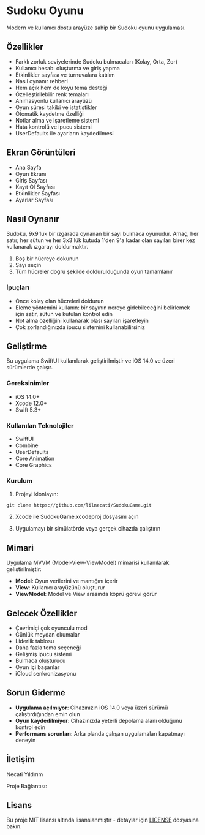 # Sudoku Oyunu

Modern ve kullanıcı dostu arayüze sahip bir Sudoku oyunu uygulaması.

## Özellikler

- Farklı zorluk seviyelerinde Sudoku bulmacaları (Kolay, Orta, Zor)
- Kullanıcı hesabı oluşturma ve giriş yapma
- Etkinlikler sayfası ve turnuvalara katılım
- Nasıl oynanır rehberi
- Hem açık hem de koyu tema desteği
- Özelleştirilebilir renk temaları
- Animasyonlu kullanıcı arayüzü
- Oyun süresi takibi ve istatistikler
- Otomatik kaydetme özelliği
- Notlar alma ve işaretleme sistemi
- Hata kontrolü ve ipucu sistemi
- UserDefaults ile ayarların kaydedilmesi

## Ekran Görüntüleri

- Ana Sayfa
- Oyun Ekranı
- Giriş Sayfası
- Kayıt Ol Sayfası
- Etkinlikler Sayfası
- Ayarlar Sayfası

## Nasıl Oynanır

Sudoku, 9x9'luk bir ızgarada oynanan bir sayı bulmaca oyunudur. Amaç, her satır, her sütun ve her 3x3'lük kutuda 1'den 9'a kadar olan sayıları birer kez kullanarak ızgarayı doldurmaktır.

1. Boş bir hücreye dokunun
2. Sayı seçin
3. Tüm hücreler doğru şekilde doldurulduğunda oyun tamamlanır

### İpuçları

- Önce kolay olan hücreleri doldurun
- Eleme yöntemini kullanın: bir sayının nereye gidebileceğini belirlemek için satır, sütun ve kutuları kontrol edin
- Not alma özelliğini kullanarak olası sayıları işaretleyin
- Çok zorlandığınızda ipucu sistemini kullanabilirsiniz

## Geliştirme

Bu uygulama SwiftUI kullanılarak geliştirilmiştir ve iOS 14.0 ve üzeri sürümlerde çalışır.

### Gereksinimler

- iOS 14.0+
- Xcode 12.0+
- Swift 5.3+

### Kullanılan Teknolojiler

- SwiftUI
- Combine
- UserDefaults
- Core Animation
- Core Graphics

### Kurulum

1. Projeyi klonlayın:
```
git clone https://github.com/lilnecati/SudokuGame.git
```

2. Xcode ile SudokuGame.xcodeproj dosyasını açın

3. Uygulamayı bir simülatörde veya gerçek cihazda çalıştırın

## Mimari

Uygulama MVVM (Model-View-ViewModel) mimarisi kullanılarak geliştirilmiştir:

- **Model**: Oyun verilerini ve mantığını içerir
- **View**: Kullanıcı arayüzünü oluşturur
- **ViewModel**: Model ve View arasında köprü görevi görür

## Gelecek Özellikler

- Çevrimiçi çok oyunculu mod
- Günlük meydan okumalar
- Liderlik tablosu
- Daha fazla tema seçeneği
- Gelişmiş ipucu sistemi
- Bulmaca oluşturucu
- Oyun içi başarılar
- iCloud senkronizasyonu

## Sorun Giderme

- **Uygulama açılmıyor**: Cihazınızın iOS 14.0 veya üzeri sürümü çalıştırdığından emin olun
- **Oyun kaydedilmiyor**: Cihazınızda yeterli depolama alanı olduğunu kontrol edin
- **Performans sorunları**: Arka planda çalışan uygulamaları kapatmayı deneyin

## İletişim

Necati Yıldırım  

Proje Bağlantısı: 

## Lisans

Bu proje MIT lisansı altında lisanslanmıştır - detaylar için [LICENSE](LICENSE) dosyasına bakın. 